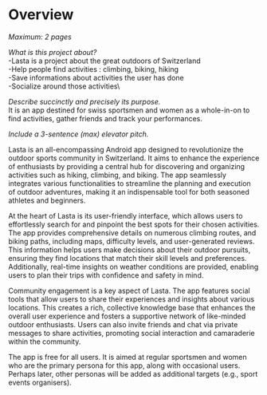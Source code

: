# Overview

*Maximum: 2 pages*

*What is this project about?*\
-Lasta is a project about the great outdoors of Switzerland\
-Help people find activities : climbing, biking, hiking\
-Save informations about activities the user has done\
-Socialize around those activities\

*Describe succinctly and precisely its purpose.*\
It is an app destined for swiss sportsmen and women as a whole-in-on to find activities, gather friends and track your performances.

*Include a 3-sentence (max) elevator pitch.*

Lasta is an all-encompassing Android app designed to revolutionize the outdoor sports community in Switzerland. It aims to enhance the experience of enthusiasts by providing a central hub for discovering and organizing activities such as hiking, climbing, and biking. The app seamlessly integrates various functionalities to streamline the planning and execution of outdoor adventures, making it an indispensable tool for both seasoned athletes and beginners.

At the heart of Lasta is its user-friendly interface, which allows users to effortlessly search for and pinpoint the best spots for their chosen activities. The app provides comprehensive details on numerous climbing routes, and biking paths, including maps, difficulty levels, and user-generated reviews. This information helps users make decisions about their outdoor pursuits, ensuring they find locations that match their skill levels and preferences. Additionally, real-time insights on weather conditions are provided, enabling users to plan their trips with confidence and safety in mind.

Community engagement is a key aspect of Lasta. The app features social tools that allow users to share their experiences and insights about various locations. This creates a rich, collective knowledge base that enhances the overall user experience and fosters a supportive network of like-minded outdoor enthusiasts. Users can also invite friends and chat via private messages to share activities, promoting social interaction and camaraderie within the community.

The app is free for all users. It is aimed at regular sportsmen and women who are the primary persona for this app, along with occasional users. Perhaps later, other personas will be added as additional targets (e.g., sport events organisers).

